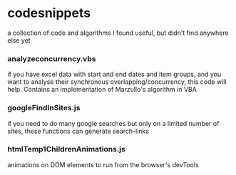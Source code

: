 # codesnippets

a collection of code and algorithms I found useful, but didn't find anywhere else yet

### analyzeconcurrency.vbs

if you have excel data with start and end dates and item groups, and you want to analyse their synchronous overlapping/concurrency, this code will help. Contains an implementation of Marzullo's algorithm in VBA

### googleFindInSites.js

if you need to do many google searches but only on a limited number of sites, these functions can generate search-links

### htmlTemp1ChildrenAnimations.js

animations on DOM elements to run from the browser's devTools
